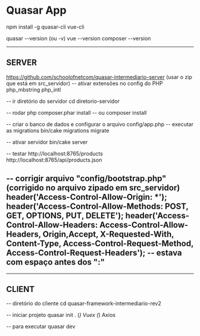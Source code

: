 # Quasar App

npm install -g quasar-cli vue-cli

quasar --version (ou -v)
vue --version
composer --version

-------------
SERVER
-------------
https://github.com/schoolofnetcom/quasar-intermediario-server
(usar o zip que está em src_servidor)
-- ativar extensões no config do PHP
php_mbstring
php_intl

-- ir diretório do servidor
cd diretorio-servidor

-- rodar
php composer.phar install
-- ou
composer install

-- criar o banco de dados e configurar o arquivo config/app.php
-- executar as migrations
bin/cake migrations migrate

-- ativar servidor
bin/cake server

-- testar
http://localhost:8765/products
http://localhost:8765/api/products.json

-- corrigir arquivo "config/bootstrap.php" (corrigido no arquivo zipado em src_servidor)
    header('Access-Control-Allow-Origin: *');
    header('Access-Control-Allow-Methods: POST, GET, OPTIONS, PUT, DELETE');
    header('Access-Control-Allow-Headers: Access-Control-Allow-Headers, Origin,Accept, X-Requested-With, Content-Type, Access-Control-Request-Method, Access-Control-Request-Headers');
-- estava com espaço antes dos ":"
-------------



-------------
CLIENT
-------------
-- diretório do cliente
cd quasar-framework-intermediario-rev2

-- iniciar projeto
quasar init .
(*) Vuex
(*) Axios

-- para executar
quasar dev

